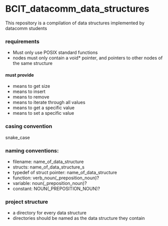 # BCIT_datacomm_data_structures
This repository is a compilation of data structures implemented by datacomm students

### requirements
- Must only use POSIX standard functions
- nodes must only contain a void* pointer, and pointers to other nodes of the same structure

#### must provide
- means to get size
- means to insert
- means to remove
- means to iterate through all values
- means to get a specific value
- means to set a specific value

### casing convention  
snake_case

### naming conventions:  
- filename: name_of_data_structure
- structs: name_of_data_structure_s
- typedef of struct pointer: name_of_data_structure
- function: verb_noun(_preposition_noun)?
- variable: noun(_preposition_noun)?
- constant: NOUN(_PREPOSITION_NOUN)?

### project structure
- a directory for every data structure
- directories should be named as the data structure they contain
